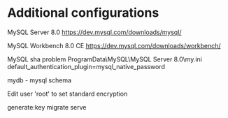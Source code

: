 # Additional configurations
MySQL Server 8.0 
https://dev.mysql.com/downloads/mysql/ 
	
MySQL Workbench 8.0 CE 
https://dev.mysql.com/downloads/workbench/
	
MySQL sha problem 
ProgramData\MySQL\MySQL Server 8.0\my.ini default_authentication_plugin=mysql_native_password

mydb - mysql schema

Edit user 'root' to set standard encryption

generate:key
migrate
serve
